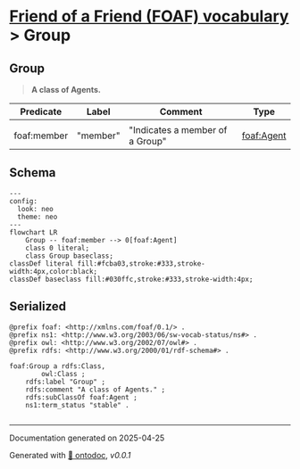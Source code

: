 # [Friend of a Friend (FOAF) vocabulary](../homepage.md) > Group

## Group

> **A class of Agents.**


| Predicate | Label | Comment | Type |
| -------------------------------- | -------------------------------- | ------------------------------------ | ---- |
| |
| foaf:member | "member" | "Indicates a member of a Group" |[foaf:Agent](Agent.md) |

## Schema

```mermaid
---
config:
  look: neo
  theme: neo
---
flowchart LR
    Group -- foaf:member --> 0[foaf:Agent]
    class 0 literal;
    class Group baseclass;
classDef literal fill:#fcba03,stroke:#333,stroke-width:4px,color:black;
classDef baseclass fill:#030ffc,stroke:#333,stroke-width:4px;
```



## Serialized

```ttl
@prefix foaf: <http://xmlns.com/foaf/0.1/> .
@prefix ns1: <http://www.w3.org/2003/06/sw-vocab-status/ns#> .
@prefix owl: <http://www.w3.org/2002/07/owl#> .
@prefix rdfs: <http://www.w3.org/2000/01/rdf-schema#> .

foaf:Group a rdfs:Class,
        owl:Class ;
    rdfs:label "Group" ;
    rdfs:comment "A class of Agents." ;
    rdfs:subClassOf foaf:Agent ;
    ns1:term_status "stable" .


```

---

Documentation generated on 2025-04-25

Generated with [📑 ontodoc](https://github.com/StephaneBranly/ontodoc), *v0.0.1*